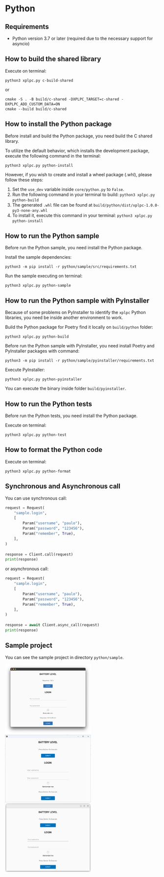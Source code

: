 # Python

## Requirements

*   Python version 3.7 or later (required due to the necessary support for asyncio)

## How to build the shared library

Execute on terminal:

    python3 xplpc.py c-build-shared

or

    cmake -S . -B build/c-shared -DXPLPC_TARGET=c-shared -DXPLPC_ADD_CUSTOM_DATA=ON
    cmake --build build/c-shared

## How to install the Python package

Before install and build the Python package, you need build the C shared library.

To utilize the default behavior, which installs the development package, execute the following command in the terminal:

    python3 xplpc.py python-install

However, if you wish to create and install a wheel package (.whl), please follow these steps:

1.  Set the `use_dev` variable inside `core/python.py` to `False`.
2.  Run the following command in your terminal to build: `python3 xplpc.py python-build`
3.  The generated `.whl` file can be found at `build/python/dist/xplpc-1.0.0-py3-none-any.whl`
4.  To install it, execute this command in your terminal: `python3 xplpc.py python-install`

## How to run the Python sample

Before run the Python sample, you need install the Python package.

Install the sample dependencies:

    python3 -m pip install -r python/sample/src/requirements.txt

Run the sample executing on terminal:

    python3 xplpc.py python-sample

## How to run the Python sample with PyInstaller

Because of some problems on PyInstaller to identify the `xplpc` Python libraries, you need be inside another environment to work.

Build the Python package for Poetry find it locally on `build/python` folder:

    python3 xplpc.py python-build

Before run the Python sample with PyInstaller, you need install Poetry and PyInstaller packages with command:

    python3 -m pip install -r python/sample/pyinstaller/requirements.txt

Execute PyInstaller:

    python3 xplpc.py python-pyinstaller

You can execute the binary inside folder `build/pyinstaller`.

## How to run the Python tests

Before run the Python tests, you need install the Python package.

Execute on terminal:

    python3 xplpc.py python-test

## How to format the Python code

Execute on terminal:

    python3 xplpc.py python-format

## Synchronous and Asynchronous call

You can use synchronous call:

```python
request = Request(
    "sample.login",
    [
        Param("username", "paulo"),
        Param("password", "123456"),
        Param("remember", True),
    ],
)

response = Client.call(request)
print(response)
```

or asynchronous call:

```python
request = Request(
    "sample.login",
    [
        Param("username", "paulo"),
        Param("password", "123456"),
        Param("remember", True),
    ],
)

response = await Client.async_call(request)
print(response)
```

## Sample project

You can see the sample project in directory `python/sample`.

<img width="280" src="https://github.com/xplpc/xplpc/blob/main/extras/images/screenshot-python-macos.png?raw=true">

<img width="280" src="https://github.com/xplpc/xplpc/blob/main/extras/images/screenshot-python-windows.png?raw=true">

<img width="280" src="https://github.com/xplpc/xplpc/blob/main/extras/images/screenshot-python-linux.png?raw=true">
